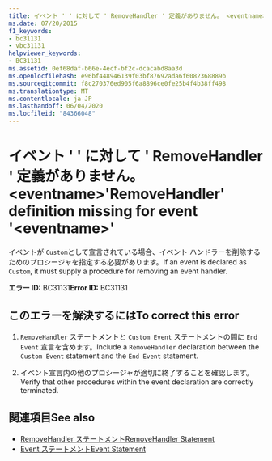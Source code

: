 ```yaml
---
title: イベント ' ' に対して ' RemoveHandler ' 定義がありません。 <eventname>
ms.date: 07/20/2015
f1_keywords:
- bc31131
- vbc31131
helpviewer_keywords:
- BC31131
ms.assetid: 0ef68daf-b66e-4ecf-bf2c-dcacabd8aa3d
ms.openlocfilehash: e96bf448946139f03bf87692ada6f6082368889b
ms.sourcegitcommit: f8c270376ed905f6a8896ce0fe25b4f4b38ff498
ms.translationtype: MT
ms.contentlocale: ja-JP
ms.lasthandoff: 06/04/2020
ms.locfileid: "84366048"
---
```

# <a name="removehandler-definition-missing-for-event-eventname"></a><span data-ttu-id="1cd56-102">イベント ' ' に対して ' RemoveHandler ' 定義がありません。 \<eventname></span><span class="sxs-lookup"><span data-stu-id="1cd56-102">'RemoveHandler' definition missing for event '\<eventname>'</span></span>
<span data-ttu-id="1cd56-103">イベントが `Custom`として宣言されている場合、イベント ハンドラーを削除するためのプロシージャを指定する必要があります。</span><span class="sxs-lookup"><span data-stu-id="1cd56-103">If an event is declared as `Custom`, it must supply a procedure for removing an event handler.</span></span>  
  
 <span data-ttu-id="1cd56-104">**エラー ID:** BC31131</span><span class="sxs-lookup"><span data-stu-id="1cd56-104">**Error ID:** BC31131</span></span>  
  
## <a name="to-correct-this-error"></a><span data-ttu-id="1cd56-105">このエラーを解決するには</span><span class="sxs-lookup"><span data-stu-id="1cd56-105">To correct this error</span></span>  
  
1. <span data-ttu-id="1cd56-106">`RemoveHandler` ステートメントと `Custom Event` ステートメントの間に `End Event` 宣言を含めます。</span><span class="sxs-lookup"><span data-stu-id="1cd56-106">Include a `RemoveHandler` declaration between the `Custom Event` statement and the `End Event` statement.</span></span>  
  
2. <span data-ttu-id="1cd56-107">イベント宣言内の他のプロシージャが適切に終了することを確認します。</span><span class="sxs-lookup"><span data-stu-id="1cd56-107">Verify that other procedures within the event declaration are correctly terminated.</span></span>  
  
## <a name="see-also"></a><span data-ttu-id="1cd56-108">関連項目</span><span class="sxs-lookup"><span data-stu-id="1cd56-108">See also</span></span>

- [<span data-ttu-id="1cd56-109">RemoveHandler ステートメント</span><span class="sxs-lookup"><span data-stu-id="1cd56-109">RemoveHandler Statement</span></span>](../language-reference/statements/removehandler-statement.md)
- [<span data-ttu-id="1cd56-110">Event ステートメント</span><span class="sxs-lookup"><span data-stu-id="1cd56-110">Event Statement</span></span>](../language-reference/statements/event-statement.md)
